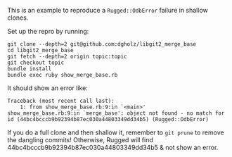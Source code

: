 This is an example to reproduce a `Rugged::OdbError` failure in shallow clones.

Set up the repro by running:
```
git clone --depth=2 git@github.com:dgholz/libgit2_merge_base
cd libgit2_merge_base
git fetch --depth=2 origin topic:topic
git checkout topic
bundle install
bundle exec ruby show_merge_base.rb
```
It should show an error like:
```
Traceback (most recent call last):
	1: from show_merge_base.rb:9:in `<main>'
show_merge_base.rb:9:in `merge_base': object not found - no match for id (44bc4bcccb9b92394b87ec030a44803349dd34b5) (Rugged::OdbError)
```

If you do a full clone and then shallow it, remember to `git prune` to remove
the dangling commits! Otherwise, Rugged will find
44bc4bcccb9b92394b87ec030a44803349dd34b5 & not show an error.
